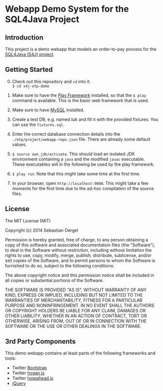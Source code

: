 Webapp Demo System for the SQL4Java Project
====================================================

## Introduction

This project is a demo webapp that models an order-to-pay process for the [SQL4Java (S4J) project][s4j].

## Getting Started

0. Check out this repository and `cd` into it.  
   `$ cd s4j-otp-demo`

1. Make sure to have the [Play Framework][play] installed, so that the `$ play` command is available. This is the basic web framework that is used.
2. Make sure to have [MySQL][mysql] installed.
3. Create a test DB, e.g. named *tuk* and fill it with the provided fixtures. You can use the `fixtures.sql`.
4. Enter the correct database connection details into the `./otp/project/webapp-repo.json` file. There are already some default values.
5. `$ source own_jdk/activate`. This should load an isolated JDK environment containing a `java` and the modified `javac` executable. These executables will in the following be used by the play framework.
6. `$ play run`. Note that this might take some time at the first time.
7. In your browser, open `http://localhost:9000`. This might take a few moments for the first time due to the ad-hoc compilation of the source files.


## License

The MIT License (MIT)

Copyright (c) 2014 Sebastian Oergel

Permission is hereby granted, free of charge, to any person obtaining a copy
of this software and associated documentation files (the "Software"), to deal
in the Software without restriction, including without limitation the rights
to use, copy, modify, merge, publish, distribute, sublicense, and/or sell
copies of the Software, and to permit persons to whom the Software is
furnished to do so, subject to the following conditions:

The above copyright notice and this permission notice shall be included in all
copies or substantial portions of the Software.

THE SOFTWARE IS PROVIDED "AS IS", WITHOUT WARRANTY OF ANY KIND, EXPRESS OR
IMPLIED, INCLUDING BUT NOT LIMITED TO THE WARRANTIES OF MERCHANTABILITY,
FITNESS FOR A PARTICULAR PURPOSE AND NONINFRINGEMENT. IN NO EVENT SHALL THE
AUTHORS OR COPYRIGHT HOLDERS BE LIABLE FOR ANY CLAIM, DAMAGES OR OTHER
LIABILITY, WHETHER IN AN ACTION OF CONTRACT, TORT OR OTHERWISE, ARISING FROM,
OUT OF OR IN CONNECTION WITH THE SOFTWARE OR THE USE OR OTHER DEALINGS IN THE
SOFTWARE.

## 3rd Party Components

This demo webapp contains at least parts of the following frameworks and tools:

* Twitter [Bootstrap][bootstrap]
* Twitter [hogan.js][hogan]
* Twitter [typeahead.js][typeahead]
* [jQuery][jquery]

[play]: http://www.playframework.com/
[mysql]: http://dev.mysql.com/downloads/mysql/
[bootstrap]: http://getbootstrap.com/
[hogan]: http://twitter.github.io/hogan.js/
[typeahead]: http://twitter.github.io/typeahead.js/
[jquery]: http://jquery.com/
[s4j]: https://github.com/sebastianoe/s4j
